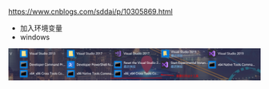https://www.cnblogs.com/sddai/p/10305869.html
* 加入环境变量
* windows 

![image-20200421082044623](https://raw.githubusercontent.com/jiye-Tools/used_image/master/readme/20200421082046.png)

